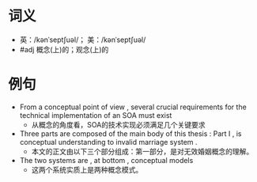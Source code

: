 # 词义
- 英：/kənˈseptʃuəl/； 美：/kənˈseptʃuəl/
- #adj 概念(上)的；观念(上)的
# 例句
- From a conceptual point of view , several crucial requirements for the technical implementation of an SOA must exist
	- 从概念的角度看，SOA的技术实现必须满足几个关键要求
- Three parts are composed of the main body of this thesis : Part I , is conceptual understanding to invalid marriage system .
	- 本文的正文由以下三个部分组成：第一部分，是对无效婚姻概念的理解。
- The two systems are , at bottom , conceptual models
	- 这两个系统实质上是两种概念模式。
